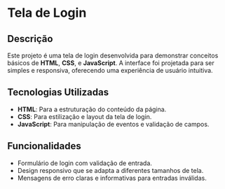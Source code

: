 # Tela de Login

## Descrição

Este projeto é uma tela de login desenvolvida para demonstrar conceitos básicos de **HTML**, **CSS**, e **JavaScript**. A interface foi projetada para ser simples e responsiva, oferecendo uma experiência de usuário intuitiva.

## Tecnologias Utilizadas

- **HTML**: Para a estruturação do conteúdo da página.
- **CSS**: Para estilização e layout da tela de login.
- **JavaScript**: Para manipulação de eventos e validação de campos.

## Funcionalidades

- Formulário de login com validação de entrada.
- Design responsivo que se adapta a diferentes tamanhos de tela.
- Mensagens de erro claras e informativas para entradas inválidas.
